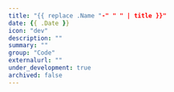 ```yaml
---
title: "{{ replace .Name "-" " " | title }}"
date: {{ .Date }}
icon: "dev"
description: ""
summary: ""
group: "Code"
externalurl: ""
under_development: true
archived: false
---
```

